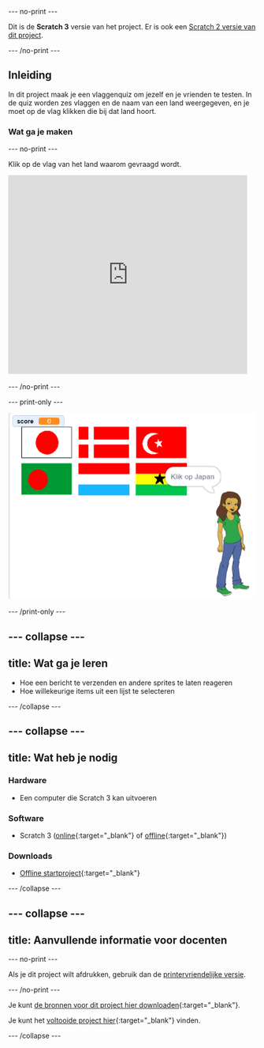 --- no-print ---

Dit is de **Scratch 3** versie van het project. Er is ook een [Scratch 2 versie van dit project](https://projects.raspberrypi.org/nl-NL/projects/guess-the-flag-scratch2).

--- /no-print ---

## Inleiding

In dit project maak je een vlaggenquiz om jezelf en je vrienden te testen. In de quiz worden zes vlaggen en de naam van een land weergegeven, en je moet op de vlag klikken die bij dat land hoort.

### Wat ga je maken

--- no-print ---

Klik op de vlag van het land waarom gevraagd wordt.

<div class="scratch-preview">
  <iframe allowtransparency="true" width="485" height="402" src="https://scratch.mit.edu/projects/embed/385634659/?autostart=false" frameborder="0" scrolling="no"></iframe>
</div>

--- /no-print ---

--- print-only ---

![Voltooid spel](images/finished-game.png)

--- /print-only ---

--- collapse ---
---
title: Wat ga je leren
---

+ Hoe een bericht te verzenden en andere sprites te laten reageren
+ Hoe willekeurige items uit een lijst te selecteren

--- /collapse ---

--- collapse ---
---
title: Wat heb je nodig
---

### Hardware

+ Een computer die Scratch 3 kan uitvoeren

### Software

+ Scratch 3 ([online](http://rpf.io/scratchon){:target="_blank"} of [offline](http://rpf.io/scratchoff){:target="_blank"})

### Downloads

+ [Offline startproject](http://rpf.io/p/nl-NL/guess-the-flag-go){:target="_blank"}

--- /collapse ---

--- collapse ---
---
title: Aanvullende informatie voor docenten
---

--- no-print ---

Als je dit project wilt afdrukken, gebruik dan de [printervriendelijke versie](https://projects.raspberrypi.org/nl-NL/projects/guess-the-flag/print).

--- /no-print ---

Je kunt [de bronnen voor dit project hier downloaden](http://rpf.io/p/nl-NL/guess-the-flag-go){:target="_blank"}.

Je kunt het [voltooide project hier](http://rpf.io/p/nl-NL/guess-the-flag-get){:target="_blank"} vinden.

--- /collapse ---